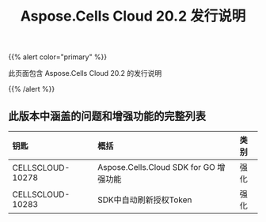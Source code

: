 ﻿---
title: Aspose.Cells Cloud 20.2 发行说明
second_title: Aspose.Cells Cloud Documen
type: docs
url: /zh/aspose-cells-cloud-20-2-release-notes/
description: Aspose.Cells Cloud 支持Excel 创建、转换、合并、拆分、保护、内部对象操作等
weight: 70
---
{{% alert color="primary" %}} 

此页面包含 Aspose.Cells Cloud 20.2 的发行说明

{{% /alert %}} 
## **此版本中涵盖的问题和增强功能的完整列表**

|**钥匙**|**概括**|**类别**|
|:- |:- |:- |
|CELLSCLOUD-10278|Aspose.Cells.Cloud SDK for GO 增强功能|强化|
|CELLSCLOUD-10283|SDK中自动刷新授权Token|强化|

